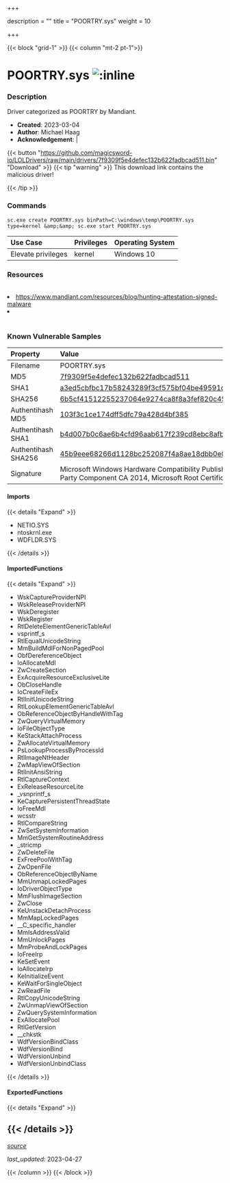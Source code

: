 +++

description = ""
title = "POORTRY.sys"
weight = 10

+++


{{< block "grid-1" >}}
{{< column "mt-2 pt-1">}}


# POORTRY.sys ![:inline](/images/twitter_verified.png) 


### Description

Driver categorized as POORTRY by Mandiant.

- **Created**: 2023-03-04
- **Author**: Michael Haag
- **Acknowledgement**:  | [](https://twitter.com/)

{{< button "https://github.com/magicsword-io/LOLDrivers/raw/main/drivers/7f9309f5e4defec132b622fadbcad511.bin" "Download" >}}
{{< tip "warning" >}}
This download link contains the malicious driver!

{{< /tip >}}

### Commands

```
sc.exe create POORTRY.sys binPath=C:\windows\temp\POORTRY.sys type=kernel &amp;&amp; sc.exe start POORTRY.sys
```

| Use Case | Privileges | Operating System | 
|:---- | ---- | ---- |
| Elevate privileges | kernel | Windows 10 |

### Resources
<br>
<li><a href="https://www.mandiant.com/resources/blog/hunting-attestation-signed-malware">https://www.mandiant.com/resources/blog/hunting-attestation-signed-malware</a></li>
<li><a href=""></a></li>
<br>

### Known Vulnerable Samples

| Property           | Value |
|:-------------------|:------|
| Filename           | POORTRY.sys |
| MD5                | [7f9309f5e4defec132b622fadbcad511](https://www.virustotal.com/gui/file/7f9309f5e4defec132b622fadbcad511) |
| SHA1               | [a3ed5cbfbc17b58243289f3cf575bf04be49591d](https://www.virustotal.com/gui/file/a3ed5cbfbc17b58243289f3cf575bf04be49591d) |
| SHA256             | [6b5cf41512255237064e9274ca8f8a3fef820c45aa6067c9c6a0e6f5751a0421](https://www.virustotal.com/gui/file/6b5cf41512255237064e9274ca8f8a3fef820c45aa6067c9c6a0e6f5751a0421) |
| Authentihash MD5   | [103f3c1ce174dff5dfc79a428d4bf385](https://www.virustotal.com/gui/search/authentihash%253A103f3c1ce174dff5dfc79a428d4bf385) |
| Authentihash SHA1  | [b4d007b0c6ae6b4cfd96aab617f239cd8ebc8afb](https://www.virustotal.com/gui/search/authentihash%253Ab4d007b0c6ae6b4cfd96aab617f239cd8ebc8afb) |
| Authentihash SHA256| [45b9eee68266d1128bc252087f4a8ae18dbb0e0b6317e28bc248b25ca2431a56](https://www.virustotal.com/gui/search/authentihash%253A45b9eee68266d1128bc252087f4a8ae18dbb0e0b6317e28bc248b25ca2431a56) |
| Signature         | Microsoft Windows Hardware Compatibility Publisher, Microsoft Windows Third Party Component CA 2014, Microsoft Root Certificate Authority 2010   |


#### Imports
{{< details "Expand" >}}
* NETIO.SYS
* ntoskrnl.exe
* WDFLDR.SYS

{{< /details >}}
#### ImportedFunctions
{{< details "Expand" >}}
* WskCaptureProviderNPI
* WskReleaseProviderNPI
* WskDeregister
* WskRegister
* RtlDeleteElementGenericTableAvl
* vsprintf_s
* RtlEqualUnicodeString
* MmBuildMdlForNonPagedPool
* ObfDereferenceObject
* IoAllocateMdl
* ZwCreateSection
* ExAcquireResourceExclusiveLite
* ObCloseHandle
* IoCreateFileEx
* RtlInitUnicodeString
* RtlLookupElementGenericTableAvl
* ObReferenceObjectByHandleWithTag
* ZwQueryVirtualMemory
* IoFileObjectType
* KeStackAttachProcess
* ZwAllocateVirtualMemory
* PsLookupProcessByProcessId
* RtlImageNtHeader
* ZwMapViewOfSection
* RtlInitAnsiString
* RtlCaptureContext
* ExReleaseResourceLite
* _vsnprintf_s
* KeCapturePersistentThreadState
* IoFreeMdl
* wcsstr
* RtlCompareString
* ZwSetSystemInformation
* MmGetSystemRoutineAddress
* _stricmp
* ZwDeleteFile
* ExFreePoolWithTag
* ZwOpenFile
* ObReferenceObjectByName
* MmUnmapLockedPages
* IoDriverObjectType
* MmFlushImageSection
* ZwClose
* KeUnstackDetachProcess
* MmMapLockedPages
* __C_specific_handler
* MmIsAddressValid
* MmUnlockPages
* MmProbeAndLockPages
* IoFreeIrp
* KeSetEvent
* IoAllocateIrp
* KeInitializeEvent
* KeWaitForSingleObject
* ZwReadFile
* RtlCopyUnicodeString
* ZwUnmapViewOfSection
* ZwQuerySystemInformation
* ExAllocatePool
* RtlGetVersion
* __chkstk
* WdfVersionBindClass
* WdfVersionBind
* WdfVersionUnbind
* WdfVersionUnbindClass

{{< /details >}}
#### ExportedFunctions
{{< details "Expand" >}}

{{< /details >}}
-----



[*source*](https://github.com/magicsword-io/LOLDrivers/tree/main/yaml/poortry.yaml)

*last_updated:* 2023-04-27








{{< /column >}}
{{< /block >}}
